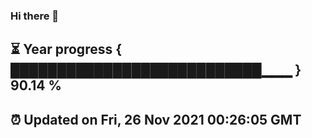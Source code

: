 ### Hi there 👋
⏳ Year progress { ███████████████████████████▁▁▁ } 90.14 %
---
⏰ Updated on Fri, 26 Nov 2021 00:26:05 GMT
---
